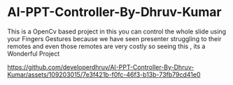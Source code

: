 # AI-PPT-Controller-By-Dhruv-Kumar


This is a OpenCv based project in this you can control the whole slide using your Fingers Gestures because we have seen presenter struggling to their remotes and even those remotes are very costly so seeing this , its a Wonderful Project




https://github.com/developerdhruv/AI-PPT-Controller-By-Dhruv-Kumar/assets/109203015/7e3f421b-f0fc-46f3-b13b-73fb79cd41e0

